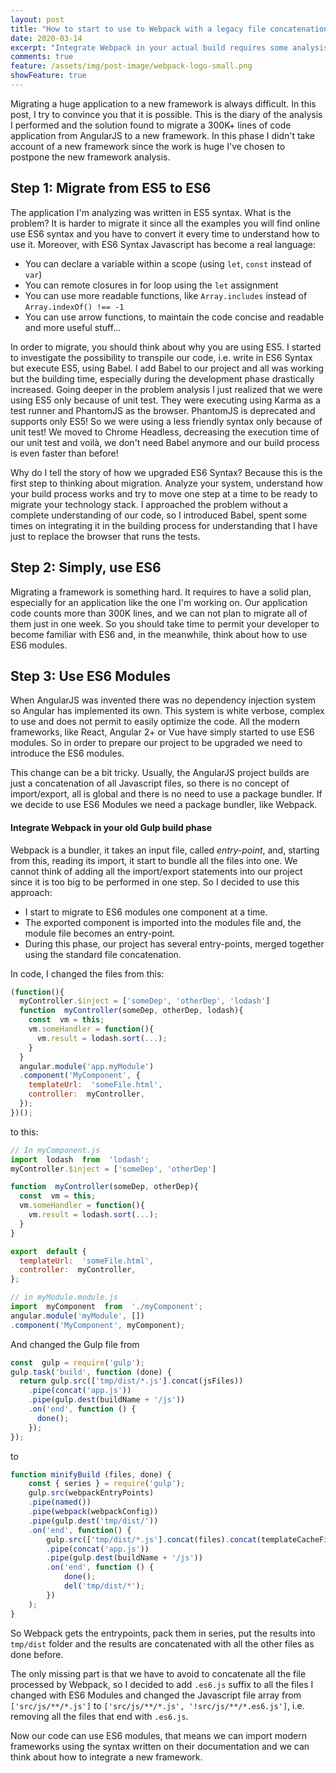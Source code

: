 ```yaml
---
layout: post
title: "How to start to use to Webpack with a legacy file concatenation build"
date: 2020-03-14
excerpt: "Integrate Webpack in your actual build requires some analysis but it is possible. Here the solution I've found and implemented."
comments: true
feature: /assets/img/post-image/webpack-logo-small.png
showFeature: true
---
```

Migrating a huge application to a new framework is always difficult. In this post, I try to convince you that it is possible. This is the diary of the analysis I performed and the solution found to migrate a 300K+ lines of code application from AngularJS to a new framework. In this phase I didn't take account of a new framework since the work is huge I've chosen to postpone the new framework analysis.

## Step 1: Migrate from ES5 to ES6
The application I'm analyzing was written in ES5 syntax. What is the problem? It is harder to migrate it since all the examples you will find online use ES6 syntax and you have to convert it every time to understand how to use it. Moreover, with ES6 Syntax Javascript has become a real language:

- You can declare a variable within a scope (using `let`, `const` instead of `var`)
- You can remote closures in for loop using the `let` assignment
- You can use more readable functions, like `Array.includes` instead of `Array.indexOf() !== -1`
- You can use arrow functions, to maintain the code concise and readable
and more useful stuff...

In order to migrate, you should think about why you are using ES5. I started to investigate the possibility to transpile our code, i.e. write in ES6 Syntax but execute ES5, using Babel. I add Babel to our project and all was working but the building time, especially during the development phase drastically increased. Going deeper in the problem analysis I just realized that we were using ES5 only because of unit test. They were executing using Karma as a test runner and PhantomJS as the browser. PhantomJS is deprecated and supports only ES5! So we were using a less friendly syntax only because of unit test! We moved to Chrome Headless, decreasing the execution time of our unit test and voilà, we don't need Babel anymore and our build process is even faster than before!

Why do I tell the story of how we upgraded ES6 Syntax? Because this is the first step to thinking about migration. Analyze your system, understand how your build process works and try to move one step at a time to be ready to migrate your technology stack. I approached the problem without a complete understanding of our code, so I introduced Babel, spent some times on integrating it in the building process for understanding that I have just to replace the browser that runs the tests.

## Step 2: Simply, use ES6
Migrating a framework is something hard. It requires to have a solid plan, especially for an application like the one I'm working on. Our application code counts more than 300K lines, and we can not plan to migrate all of them just in one week. So you should take time to permit your developer to become familiar with ES6 and, in the meanwhile, think about how to use ES6 modules.

## Step 3: Use ES6 Modules
When AngularJS was invented there was no dependency injection system so Angular has implemented its own. This system is white verbose, complex to use and does not permit to easily optimize the code. All the modern frameworks, like React, Angular 2+ or Vue have simply started to use ES6 modules. So in order to prepare our project to be upgraded we need to introduce the ES6 modules.

This change can be a bit tricky. Usually, the AngularJS project builds are just a concatenation of all Javascript files, so there is no concept of import/export, all is global and there is no need to use a package bundler. If we decide to use ES6 Modules we need a package bundler, like Webpack.

#### Integrate Webpack in your old Gulp build phase
Webpack is a bundler, it takes an input file, called _entry-point_, and, starting from this, reading its import, it start to bundle all the files into one. We cannot think of adding all the import/export statements into our project since it is too big to be performed in one step. So I decided to use this approach:

- I start to migrate to ES6 modules one component at a time.
- The exported component is imported into the modules file and, the module file becomes an entry-point.
- During this phase, our project has several entry-points, merged together using the standard file concatenation.

In code, I changed the files from this:

```javascript
(function(){
  myController.$inject = ['someDep', 'otherDep', 'lodash']
  function  myController(someDep, otherDep, lodash){
    const  vm = this;
    vm.someHandler = function(){
      vm.result = lodash.sort(...);
    }
  }
  angular.module('app.myModule')
  .component('MyComponent', {
    templateUrl:  'someFile.html',
    controller:  myController,
  });
})();
```

to this:
```javascript
// In myComponent.js
import  lodash  from  'lodash';
myController.$inject = ['someDep', 'otherDep']

function  myController(someDep, otherDep){
  const  vm = this;
  vm.someHandler = function(){
    vm.result = lodash.sort(...);
  }
} 

export  default {
  templateUrl:  'someFile.html',
  controller:  myController,
};

// in myModule.module.js
import  myComponent  from  './myComponent';
angular.module('myModule', [])
.component('MyComponent', myComponent);
```
And changed the Gulp file from

```javascript 
const  gulp = require('gulp');
gulp.task('build', function (done) {
  return gulp.src(['tmp/dist/*.js'].concat(jsFiles))
    .pipe(concat('app.js'))
    .pipe(gulp.dest(buildName + '/js'))
    .on('end', function () {
      done();
    });
});
```
to
```javascript
function minifyBuild (files, done) {
    const { series } = require('gulp');
    gulp.src(webpackEntryPoints)
    .pipe(named())
    .pipe(webpack(webpackConfig))
    .pipe(gulp.dest('tmp/dist/'))
    .on('end', function() {
        gulp.src(['tmp/dist/*.js'].concat(files).concat(templateCacheFile))
        .pipe(concat('app.js'))
        .pipe(gulp.dest(buildName + '/js'))
        .on('end', function () {
            done();
            del('tmp/dist/*');
        })
    );
}
```
So Webpack gets the entrypoints, pack them in series, put the results into `tmp/dist` folder and the results are concatenated with all the other files as done before.

The only missing part is that we have to avoid to concatenate all the file processed by Webpack, so I decided to add `.es6.js` suffix to all the files I changed with ES6 Modules and changed the Javascript file array from `['src/js/**/*.js']` to `['src/js/**/*.js', '!src/js/**/*.es6.js']`, i.e. removing all the files that end with `.es6.js`.

Now our code can use ES6 modules, that means we can import modern frameworks using the syntax written on their documentation and we can think about how to integrate a new framework.